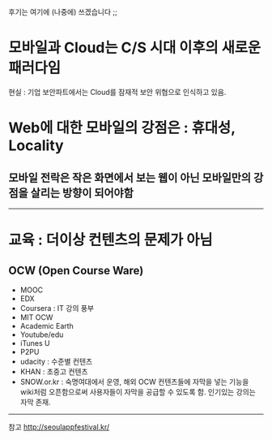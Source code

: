 후기는 여기에 (나중에) 쓰겠습니다 ;;

# 모바일과 Cloud는 C/S 시대 이후의 새로운 패러다임

현실 : 기업 보안파트에서는 Cloud를 잠재적 보안 위협으로 인식하고 있음.

# Web에 대한 모바일의 강점은 : 휴대성, Locality

## 모바일 전락은 작은 화면에서 보는 웹이 아닌 모바일만의 강점을 살리는 방향이 되어야함


---


# 교육 : 더이상 컨텐츠의 문제가 아님

## OCW (Open Course Ware)

  * MOOC
  * EDX
  * Coursera : IT 강의 풍부
  * MIT OCW
  * Academic Earth
  * Youtube/edu
  * iTunes U
  * P2PU
  * udacity : 수준별 컨텐츠
  * KHAN : 초중고 컨텐츠
  * SNOW.or.kr : 숙명여대에서 운영, 해외 OCW 컨텐츠들에 자막을 넣는 기능을 wiki처럼 오픈함으로써 사용자들이 자막을 공급할 수 있도록 함. 인기있는 강의는 자막 존재.


---

참고
http://seoulappfestival.kr/